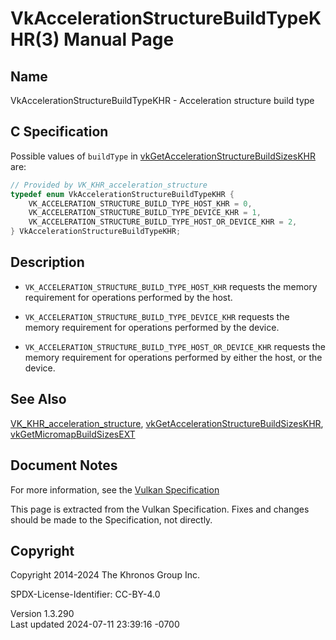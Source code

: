 # VkAccelerationStructureBuildTypeKHR(3) Manual Page

## Name

VkAccelerationStructureBuildTypeKHR - Acceleration structure build type



## <a href="#_c_specification" class="anchor"></a>C Specification

Possible values of `buildType` in
[vkGetAccelerationStructureBuildSizesKHR](https://registry.khronos.org/vulkan/specs/1.3-extensions/man/html/vkGetAccelerationStructureBuildSizesKHR.html)
are:

``` c
// Provided by VK_KHR_acceleration_structure
typedef enum VkAccelerationStructureBuildTypeKHR {
    VK_ACCELERATION_STRUCTURE_BUILD_TYPE_HOST_KHR = 0,
    VK_ACCELERATION_STRUCTURE_BUILD_TYPE_DEVICE_KHR = 1,
    VK_ACCELERATION_STRUCTURE_BUILD_TYPE_HOST_OR_DEVICE_KHR = 2,
} VkAccelerationStructureBuildTypeKHR;
```

## <a href="#_description" class="anchor"></a>Description

- `VK_ACCELERATION_STRUCTURE_BUILD_TYPE_HOST_KHR` requests the memory
  requirement for operations performed by the host.

- `VK_ACCELERATION_STRUCTURE_BUILD_TYPE_DEVICE_KHR` requests the memory
  requirement for operations performed by the device.

- `VK_ACCELERATION_STRUCTURE_BUILD_TYPE_HOST_OR_DEVICE_KHR` requests the
  memory requirement for operations performed by either the host, or the
  device.

## <a href="#_see_also" class="anchor"></a>See Also

[VK_KHR_acceleration_structure](https://registry.khronos.org/vulkan/specs/1.3-extensions/man/html/VK_KHR_acceleration_structure.html),
[vkGetAccelerationStructureBuildSizesKHR](https://registry.khronos.org/vulkan/specs/1.3-extensions/man/html/vkGetAccelerationStructureBuildSizesKHR.html),
[vkGetMicromapBuildSizesEXT](https://registry.khronos.org/vulkan/specs/1.3-extensions/man/html/vkGetMicromapBuildSizesEXT.html)

## <a href="#_document_notes" class="anchor"></a>Document Notes

For more information, see the <a
href="https://registry.khronos.org/vulkan/specs/1.3-extensions/html/vkspec.html#VkAccelerationStructureBuildTypeKHR"
target="_blank" rel="noopener">Vulkan Specification</a>

This page is extracted from the Vulkan Specification. Fixes and changes
should be made to the Specification, not directly.

## <a href="#_copyright" class="anchor"></a>Copyright

Copyright 2014-2024 The Khronos Group Inc.

SPDX-License-Identifier: CC-BY-4.0

Version 1.3.290  
Last updated 2024-07-11 23:39:16 -0700
